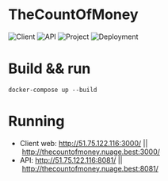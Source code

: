 # TheCountOfMoney
![Client](https://github.com/Lucashw68/TheCountOfMoney/workflows/Client/badge.svg)
![API](https://github.com/Lucashw68/TheCountOfMoney/workflows/API/badge.svg)
![Project](https://github.com/Lucashw68/TheCountOfMoney/workflows/Project/badge.svg)
![Deployment](https://github.com/Lucashw68/TheCountOfMoney/workflows/Deploy/badge.svg)

# Build && run

```
docker-compose up --build
```

# Running

- Client web: http://51.75.122.116:3000/ || http://thecountofmoney.nuage.best:3000/
- API: http://51.75.122.116:8081/ || http://thecountofmoney.nuage.best:8081/
